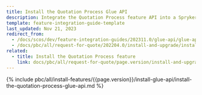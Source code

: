 ```yaml
---
title: Install the Quotation Process Glue API
description: Integrate the Quotation Process feature API into a Spryker project
template: feature-integration-guide-template
last_updated: Nov 21, 2023
redirect_from:
  - /docs/scos/dev/feature-integration-guides/202311.0/glue-api/glue-api-quotation-process-feature-integration.html
  - /docs/pbc/all/request-for-quote/202204.0/install-and-upgrade/install-features/install-the-quotation-process-glue-api.html
related:
  - title: Install the Quotation Process feature
    link: docs/pbc/all/request-for-quote/page.version/install-and-upgrade/install-features/install-the-quotation-process-feature.html
---
```


{% include pbc/all/install-features/{{page.version}}/install-glue-api/install-the-quotation-process-glue-api.md %} <!-- To edit, see /_includes/pbc/all/install-features/202311.0/install-glue-api/install-the-quotation-process-glue-api.md -->
